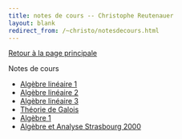 ```yaml
---
title: notes de cours -- Christophe Reutenauer
layout: blank
redirect_from: /~christo/notesdecours.html
---
```


[Retour à la page principale](index.html)

Notes de cours

- [Algèbre linéaire 1]()
- [Algèbre linéaire 2]()
- [Algèbre linéaire 3]()
- [Théorie de Galois]()
- [Algèbre 1]()
- [Algèbre et Analyse Strasbourg 2000]()


